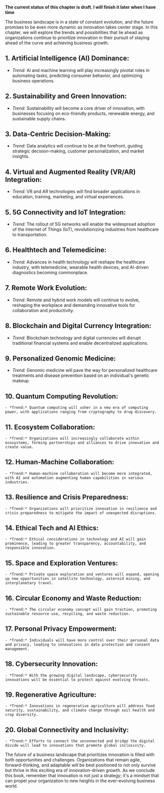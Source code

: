 **The current status of this chapter is draft. I will finish it later when I have time**

The business landscape is in a state of constant evolution, and the future promises to be even more dynamic as innovation takes center stage. In this chapter, we will explore the trends and possibilities that lie ahead as organizations continue to prioritize innovation in their pursuit of staying ahead of the curve and achieving business growth.

**1. Artificial Intelligence (AI) Dominance:**
----------------------------------------------

* *Trend:* AI and machine learning will play increasingly pivotal roles in automating tasks, predicting consumer behavior, and optimizing business operations.

**2. Sustainability and Green Innovation:**
-------------------------------------------

* *Trend:* Sustainability will become a core driver of innovation, with businesses focusing on eco-friendly products, renewable energy, and sustainable supply chains.

**3. Data-Centric Decision-Making:**
------------------------------------

* *Trend:* Data analytics will continue to be at the forefront, guiding strategic decision-making, customer personalization, and market insights.

**4. Virtual and Augmented Reality (VR/AR) Integration:**
---------------------------------------------------------

* *Trend:* VR and AR technologies will find broader applications in education, training, marketing, and virtual experiences.

**5. 5G Connectivity and IoT Integration:**
-------------------------------------------

* *Trend:* The rollout of 5G networks will enable the widespread adoption of the Internet of Things (IoT), revolutionizing industries from healthcare to transportation.

**6. Healthtech and Telemedicine:**
-----------------------------------

* *Trend:* Advances in health technology will reshape the healthcare industry, with telemedicine, wearable health devices, and AI-driven diagnostics becoming commonplace.

**7. Remote Work Evolution:**
-----------------------------

* *Trend:* Remote and hybrid work models will continue to evolve, reshaping the workplace and demanding innovative tools for collaboration and productivity.

**8. Blockchain and Digital Currency Integration:**
---------------------------------------------------

* *Trend:* Blockchain technology and digital currencies will disrupt traditional financial systems and enable decentralized applications.

**9. Personalized Genomic Medicine:**
-------------------------------------

* *Trend:* Genomic medicine will pave the way for personalized healthcare treatments and disease prevention based on an individual's genetic makeup.

**10. Quantum Computing Revolution:**
-------------------------------------

    - *Trend:* Quantum computing will usher in a new era of computing power, with applications ranging from cryptography to drug discovery.

**11. Ecosystem Collaboration:**
--------------------------------

    - *Trend:* Organizations will increasingly collaborate within ecosystems, forming partnerships and alliances to drive innovation and create value.

**12. Human-Machine Collaboration:**
------------------------------------

    - *Trend:* Human-machine collaboration will become more integrated, with AI and automation augmenting human capabilities in various industries.

**13. Resilience and Crisis Preparedness:**
-------------------------------------------

    - *Trend:* Organizations will prioritize innovation in resilience and crisis preparedness to mitigate the impact of unexpected disruptions.

**14. Ethical Tech and AI Ethics:**
-----------------------------------

    - *Trend:* Ethical considerations in technology and AI will gain prominence, leading to greater transparency, accountability, and responsible innovation.

**15. Space and Exploration Ventures:**
---------------------------------------

    - *Trend:* Private space exploration and ventures will expand, opening up new opportunities in satellite technology, asteroid mining, and interplanetary travel.

**16. Circular Economy and Waste Reduction:**
---------------------------------------------

    - *Trend:* The circular economy concept will gain traction, promoting sustainable resource use, recycling, and waste reduction.

**17. Personal Privacy Empowerment:**
-------------------------------------

    - *Trend:* Individuals will have more control over their personal data and privacy, leading to innovations in data protection and consent management.

**18. Cybersecurity Innovation:**
---------------------------------

    - *Trend:* With the growing digital landscape, cybersecurity innovations will be essential to protect against evolving threats.

**19. Regenerative Agriculture:**
---------------------------------

    - *Trend:* Innovations in regenerative agriculture will address food security, sustainability, and climate change through soil health and crop diversity.

**20. Global Connectivity and Inclusivity:**
--------------------------------------------

    - *Trend:* Efforts to connect the unconnected and bridge the digital divide will lead to innovations that promote global inclusivity.

The future of a business landscape that prioritizes innovation is filled with both opportunities and challenges. Organizations that remain agile, forward-thinking, and adaptable will be best positioned to not only survive but thrive in this exciting era of innovation-driven growth. As we conclude this book, remember that innovation is not just a strategy; it's a mindset that can propel your organization to new heights in the ever-evolving business world.
